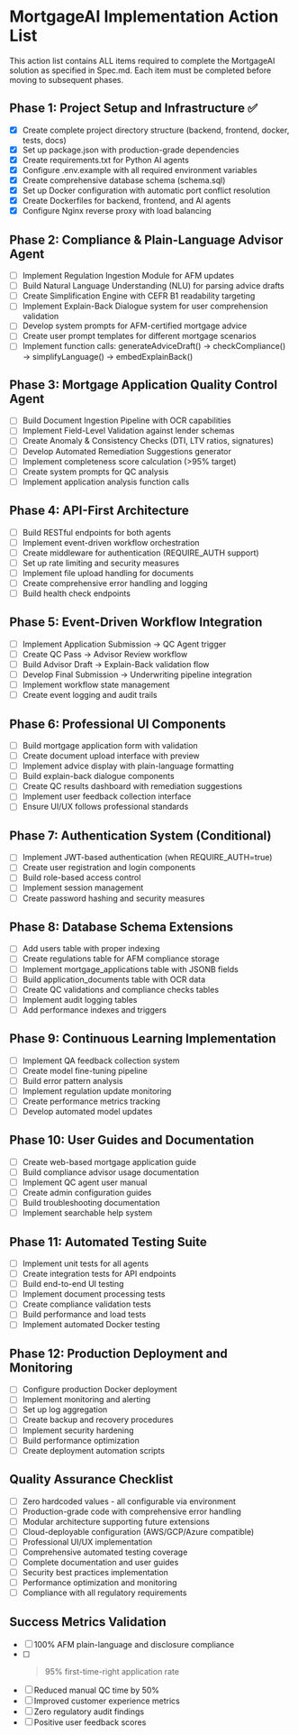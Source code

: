 # MortgageAI Implementation Action List

This action list contains ALL items required to complete the MortgageAI solution as specified in Spec.md. Each item must be completed before moving to subsequent phases.

## Phase 1: Project Setup and Infrastructure ✅
- [x] Create complete project directory structure (backend, frontend, docker, tests, docs)
- [x] Set up package.json with production-grade dependencies
- [x] Create requirements.txt for Python AI agents
- [x] Configure .env.example with all required environment variables
- [x] Create comprehensive database schema (schema.sql)
- [x] Set up Docker configuration with automatic port conflict resolution
- [x] Create Dockerfiles for backend, frontend, and AI agents
- [x] Configure Nginx reverse proxy with load balancing

## Phase 2: Compliance & Plain-Language Advisor Agent
- [ ] Implement Regulation Ingestion Module for AFM updates
- [ ] Build Natural Language Understanding (NLU) for parsing advice drafts
- [ ] Create Simplification Engine with CEFR B1 readability targeting
- [ ] Implement Explain-Back Dialogue system for user comprehension validation
- [ ] Develop system prompts for AFM-certified mortgage advice
- [ ] Create user prompt templates for different mortgage scenarios
- [ ] Implement function calls: generateAdviceDraft() → checkCompliance() → simplifyLanguage() → embedExplainBack()

## Phase 3: Mortgage Application Quality Control Agent
- [ ] Build Document Ingestion Pipeline with OCR capabilities
- [ ] Implement Field-Level Validation against lender schemas
- [ ] Create Anomaly & Consistency Checks (DTI, LTV ratios, signatures)
- [ ] Develop Automated Remediation Suggestions generator
- [ ] Implement completeness score calculation (>95% target)
- [ ] Create system prompts for QC analysis
- [ ] Implement application analysis function calls

## Phase 4: API-First Architecture
- [ ] Build RESTful endpoints for both agents
- [ ] Implement event-driven workflow orchestration
- [ ] Create middleware for authentication (REQUIRE_AUTH support)
- [ ] Set up rate limiting and security measures
- [ ] Implement file upload handling for documents
- [ ] Create comprehensive error handling and logging
- [ ] Build health check endpoints

## Phase 5: Event-Driven Workflow Integration
- [ ] Implement Application Submission → QC Agent trigger
- [ ] Create QC Pass → Advisor Review workflow
- [ ] Build Advisor Draft → Explain-Back validation flow
- [ ] Develop Final Submission → Underwriting pipeline integration
- [ ] Implement workflow state management
- [ ] Create event logging and audit trails

## Phase 6: Professional UI Components
- [ ] Build mortgage application form with validation
- [ ] Create document upload interface with preview
- [ ] Implement advice display with plain-language formatting
- [ ] Build explain-back dialogue components
- [ ] Create QC results dashboard with remediation suggestions
- [ ] Implement user feedback collection interface
- [ ] Ensure UI/UX follows professional standards

## Phase 7: Authentication System (Conditional)
- [ ] Implement JWT-based authentication (when REQUIRE_AUTH=true)
- [ ] Create user registration and login components
- [ ] Build role-based access control
- [ ] Implement session management
- [ ] Create password hashing and security measures

## Phase 8: Database Schema Extensions
- [ ] Add users table with proper indexing
- [ ] Create regulations table for AFM compliance storage
- [ ] Implement mortgage_applications table with JSONB fields
- [ ] Build application_documents table with OCR data
- [ ] Create QC validations and compliance checks tables
- [ ] Implement audit logging tables
- [ ] Add performance indexes and triggers

## Phase 9: Continuous Learning Implementation
- [ ] Implement QA feedback collection system
- [ ] Create model fine-tuning pipeline
- [ ] Build error pattern analysis
- [ ] Implement regulation update monitoring
- [ ] Create performance metrics tracking
- [ ] Develop automated model updates

## Phase 10: User Guides and Documentation
- [ ] Create web-based mortgage application guide
- [ ] Build compliance advisor usage documentation
- [ ] Implement QC agent user manual
- [ ] Create admin configuration guides
- [ ] Build troubleshooting documentation
- [ ] Implement searchable help system

## Phase 11: Automated Testing Suite
- [ ] Implement unit tests for all agents
- [ ] Create integration tests for API endpoints
- [ ] Build end-to-end UI testing
- [ ] Implement document processing tests
- [ ] Create compliance validation tests
- [ ] Build performance and load tests
- [ ] Implement automated Docker testing

## Phase 12: Production Deployment and Monitoring
- [ ] Configure production Docker deployment
- [ ] Implement monitoring and alerting
- [ ] Set up log aggregation
- [ ] Create backup and recovery procedures
- [ ] Implement security hardening
- [ ] Build performance optimization
- [ ] Create deployment automation scripts

## Quality Assurance Checklist
- [ ] Zero hardcoded values - all configurable via environment
- [ ] Production-grade code with comprehensive error handling
- [ ] Modular architecture supporting future extensions
- [ ] Cloud-deployable configuration (AWS/GCP/Azure compatible)
- [ ] Professional UI/UX implementation
- [ ] Comprehensive automated testing coverage
- [ ] Complete documentation and user guides
- [ ] Security best practices implementation
- [ ] Performance optimization and monitoring
- [ ] Compliance with all regulatory requirements

## Success Metrics Validation
- [ ] 100% AFM plain-language and disclosure compliance
- [ ] >95% first-time-right application rate
- [ ] Reduced manual QC time by 50%
- [ ] Improved customer experience metrics
- [ ] Zero regulatory audit findings
- [ ] Positive user feedback scores
